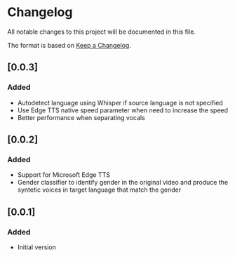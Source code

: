 # Changelog

All notable changes to this project will be documented in this file.

The format is based on [Keep a Changelog](https://keepachangelog.com/en/1.0.0/).

## [0.0.3]

### Added

- Autodetect language using Whisper if source language is not specified
- Use Edge TTS native speed parameter when need to increase the speed
- Better performance when separating vocals

## [0.0.2]

### Added

- Support for Microsoft Edge TTS
- Gender classifier to identify gender in the original video and produce the syntetic voices in target language that match the gender

## [0.0.1]

### Added
- Initial version